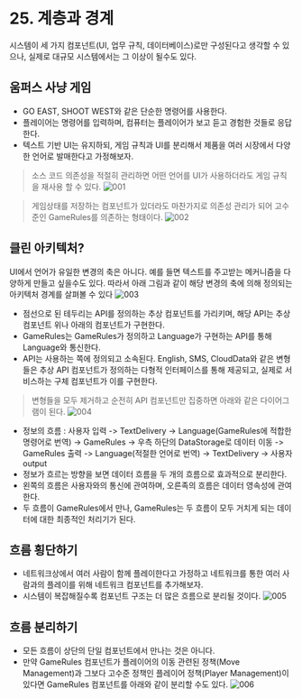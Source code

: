 # 25. 계층과 경계
시스템이 세 가지 컴포넌트(UI, 업무 규칙, 데이터베이스)로만 구성된다고 생각할 수 있으나, 실제로 대규모 시스템에서는 그 이상이 될수도 있다.

## 움퍼스 사냥 게임
 - GO EAST, SHOOT WEST와 같은 단순한 명령어를 사용한다.
 - 플레이어는 명령어를 입력하며, 컴퓨터는 플레이어가 보고 듣고 경험한 것들로 응답한다.
 - 텍스트 기반 UI는 유지하되, 게임 규칙과 UI를 분리해서 제품을 여러 시장에서 다양한 언어로 발매한다고 가정해보자.

> 소스 코드 의존성을 적절히 관리하면 어떤 언어를 UI가 사용하더라도 게임 규칙을 재사용 할 수 있다.
![001](https://user-images.githubusercontent.com/50142323/148904603-03abfcaf-a636-40a7-8c39-1a61959118fb.png) 

> 게임상태를 저장하는 컴포넌트가 있더라도 마찬가지로 의존성 관리가 되어 고수준인 GameRules를 의존하는 형태이다.
![002](https://user-images.githubusercontent.com/50142323/148904957-aa29f902-4664-4a57-b9e3-ea5b3f985c91.png)

## 클린 아키텍처?
UI에서 언어가 유일한 변경의 축은 아니다. 예를 들면 텍스트를 주고받는 메커니즘을 다양하게 만들고 싶을수도 있다. 
따라서 아래 그림과 같이 해당 변경의 축에 의해 정의되는 아키텍처 경계를 살펴볼 수 있다
![003](https://user-images.githubusercontent.com/50142323/148905256-bce454f3-0e26-4c87-a4c4-6e72a6f378be.png)
 - 점선으로 된 테두리는 API를 정의하는 추상 컴포넌트를 가리키며, 해당 API는 추상 컴포넌트 위나 아래의 컴포넌트가 구현한다.
 - GameRules는 GameRules가 정의하고 Language가 구현하는 API를 통해 Language와 통신한다.
 - API는 사용하는 쪽에 정의되고 소속된다. English, SMS, CloudData와 같은 변형들은 추상 API 컴포넌트가 정의하는 다형적 인터페이스를 통해 제공되고, 실제로 서비스하는 구체 컴포넌트가 이를 구현한다.

> 변형들을 모두 제거하고 순전히 API 컴포넌트만 집중하면 아래와 같은 다이어그램이 된다.
![004](https://user-images.githubusercontent.com/50142323/148905793-4c0e9ef9-8e37-45cc-aeab-8b6f18fd30b8.png)
 - 정보의 흐름 : 사용자 입력 -> TextDelivery -> Language(GameRules에 적합한 명령어로 번역) -> GameRules -> 우측 하단의 DataStorage로 데이터 이동 -> GameRules 출력 -> Language(적절한 언어로 번역) -> TextDelivery -> 사용자 output
 - 정보가 흐르는 방향을 보면 데이터 흐름을 두 개의 흐름으로 효과적으로 분리한다.
 - 왼쪽의 흐름은 사용자와의 통신에 관여하며, 오른족의 흐름은 데이터 영속성에 관여한다.
 - 두 흐름이 GameRules에서 만나, GameRules는 두 흐름이 모두 거치게 되는 데이터에 대한 최종적인 처리기가 된다.

## 흐름 횡단하기
 - 네트워크상에서 여러 사람이 함께 플레이한다고 가정하고 네트워크를 통한 여러 사람과의 플레이를 위해 네트워크 컴포넌트를 추가해보자.
 - 시스템이 복잡해질수록 컴포넌트 구조는 더 많은 흐름으로 분리될 것이다.
![005](https://user-images.githubusercontent.com/50142323/148906623-95b8d54c-dc2c-4bf2-8bdb-165ec0576dc1.png)

## 흐름 분리하기
 - 모든 흐름이 상단의 단일 컴포넌트에서 만나는 것은 아니다.
 - 만약 GameRules 컴포넌트가 플레이어의 이동 관련된 정책(Move Management)과 그보다 고수준 정책인 플레이어 정책(Player Management)이 있다면 GameRules 컴포넌트를 아래와 같이 분리할 수도 있다.
![006](https://user-images.githubusercontent.com/50142323/148907752-c065c532-b9d7-48f0-a5c3-3fb2856dff97.png)


